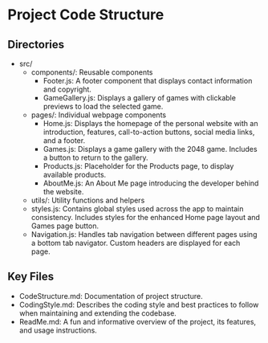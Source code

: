 # Project Code Structure

## Directories
- src/
  - components/: Reusable components
    - Footer.js: A footer component that displays contact information and copyright.
    - GameGallery.js: Displays a gallery of games with clickable previews to load the selected game.
  - pages/: Individual webpage components
    - Home.js: Displays the homepage of the personal website with an introduction, features, call-to-action buttons, social media links, and a footer.
    - Games.js: Displays a game gallery with the 2048 game. Includes a button to return to the gallery.
    - Products.js: Placeholder for the Products page, to display available products.
    - AboutMe.js: An About Me page introducing the developer behind the website.
  - utils/: Utility functions and helpers
  - styles.js: Contains global styles used across the app to maintain consistency. Includes styles for the enhanced Home page layout and Games page button.
  - Navigation.js: Handles tab navigation between different pages using a bottom tab navigator. Custom headers are displayed for each page.

## Key Files
- CodeStructure.md: Documentation of project structure.
- CodingStyle.md: Describes the coding style and best practices to follow when maintaining and extending the codebase.
- ReadMe.md: A fun and informative overview of the project, its features, and usage instructions.
